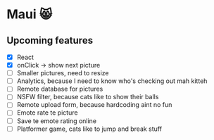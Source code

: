 # Maui 😸

## Upcoming features

- [x] React
- [x] onClick -> show next picture
- [ ] Smaller pictures, need to resize
- [ ] Analytics, because I need to know who's checking out mah kitteh
- [ ] Remote database for pictures
- [ ] NSFW filter, because cats like to show their balls
- [ ] Remote upload form, because hardcoding aint no fun
- [ ] Emote rate te picture
- [ ] Save te emote rating online
- [ ] Platformer game, cats like to jump and break stuff
